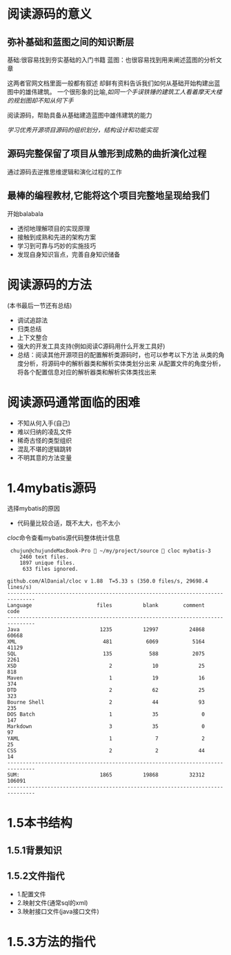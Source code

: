# 阅读源码的意义

## 弥补基础和蓝图之间的知识断层
基础:很容易找到夯实基础的入门书籍
蓝图：也很容易找到用来阐述蓝图的分析文章

这两者官网文档里面一般都有叙述
却鲜有资料告诉我们如何从基础开始构建出蓝图中的雄伟建筑。
一个很形象的比喻,*如同一个手误铁锤的建筑工人看着摩天大楼的规划图却不知从何下手*

阅读源码，帮助具备从基础建造蓝图中雄伟建筑的能力

*学习优秀开源项目源码的组织划分，结构设计和功能实现*

## 源码完整保留了项目从雏形到成熟的曲折演化过程
通过源码去逆推思维逻辑和演化过程的工作

## 最棒的编程教材,它能将这个项目完整地呈现给我们

开始balabala
* 透彻地理解项目的实现原理
* 接触到成熟和先进的架构方案
* 学习到可靠与巧妙的实施技巧
* 发现自身知识盲点，完善自身知识储备

# 阅读源码的方法
(本书最后一节还有总结)
* 调试追踪法
* 归类总结
* 上下文整合
* 强大的开发工具支持(例如阅读C源码用什么开发工具好)
* 总结：阅读其他开源项目的配置解析类源码时，也可以参考以下方法
  从类的角度分析，将源码中的解析器类和解析实体类划分出来
  从配置文件的角度分析，将各个配置信息对应的解析器类和解析实体类找出来


# 阅读源码通常面临的困难
* 不知从何入手(自己)
* 难以归纳的凌乱文件
* 稀奇古怪的类型组织
* 混乱不堪的逻辑跳转
* 不明其意的方法变量

# 1.4mybatis源码
选择mybatis的原因

* 代码量比较合适，既不太大，也不太小

*cloc*命令查看mybatis源代码整体统计信息
```
 chujun@chujundeMacBook-Pro  ~/my/project/source  cloc mybatis-3
    2460 text files.
    1897 unique files.                                          
     633 files ignored.

github.com/AlDanial/cloc v 1.88  T=5.33 s (350.0 files/s, 29698.4 lines/s)
-------------------------------------------------------------------------------
Language                     files          blank        comment           code
-------------------------------------------------------------------------------
Java                          1235          12997          24868          60668
XML                            481           6069           5164          41129
SQL                            135            588           2075           2261
XSD                              2             10             25            818
Maven                            1             19             16            374
DTD                              2             62             25            323
Bourne Shell                     2             44             93            235
DOS Batch                        1             35              0            147
Markdown                         3             35              0             97
YAML                             1              7              2             25
CSS                              2              2             44             14
-------------------------------------------------------------------------------
SUM:                          1865          19868          32312         106091
-------------------------------------------------------------------------------
```

# 1.5本书结构
## 1.5.1背景知识 
## 1.5.2文件指代
* 1.配置文件
* 2.映射文件(通常sql的xml)
* 3.映射接口文件(java接口文件)
# 1.5.3方法的指代


